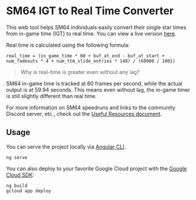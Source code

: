 # SM64 IGT to Real Time Converter

This web tool helps SM64 individuals easily convert their single star times from in-game time (IGT) to real time. You can view a live version [here](https://sm64-real-time.appspot.com/).

Real time is calculated using the following formula:
```
real_time = (in_game_time * 60 + buf_at_end - buf_at_start + num_fadeouts * 4 + num_ttm_slide_entries * 148) / (60000 / 1001)
```

> Why is real-time is greater even without any lag?
> 
SM64 in-game time is tracked at 60 frames per second, while the actual output is at 59.94 seconds. This means even without lag, the in-game timer is still slightly different than real time.

For more information on SM64 speedruns and links to the community Discord server, etc., check out the [Useful Resources document](https://docs.google.com/document/d/1kgjJXD4z_1Q_zzsTE_HcZJfWGBimrxY11iZn2Hi3-qY/preview).

## Usage
You can serve the project locally via [Angular CLI](https://cli.angular.io/).
```
ng serve
```

You can also deploy to your favorite Google Cloud project with the [Google Cloud SDK](https://cloud.google.com/sdk/):
```
ng build
gcloud app deploy
```
